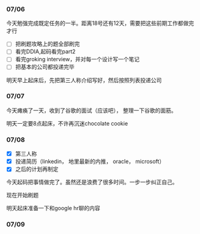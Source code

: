 ### 07/06

今天勉强完成既定任务的一半。距离18号还有12天，需要把这些前期工作都做完才行

- [ ] 把刷题攻略上的题全部刷完
- [ ] 看完DDIA,起码看完part2
- [ ] 看完groking interview，并对每一个设计写一个笔记
- [ ] 把基本的公司都投递完毕

明天早上起床后，先把第三人称介绍写好，然后按照列表投递公司

### 07/07

今天瘫痪了一天，收到了谷歌的面试（应该吧）， 整理一下谷歌的面筋。

明天一定要8点起床，不许再沉迷chocolate cookie

### 07/08

- [x] 第三人称
- [x] 投递简历（linkedin， 地里最新的内推， oracle， microsoft）
- [x] 之后的计划再制定

今天起码把事情做完了。虽然还是浪费了很多时间。一步一步纠正自己。

现在开始刷题

明天起床准备一下和google hr聊的内容

### 07/09